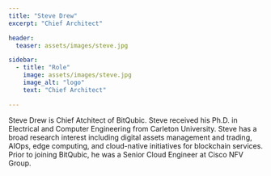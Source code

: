 ```yaml
---
title: "Steve Drew"
excerpt: "Chief Architect"

header:
  teaser: assets/images/steve.jpg

sidebar:
  - title: "Role"
    image: assets/images/steve.jpg
    image_alt: "logo"
    text: "Chief Architect"

---
```


Steve Drew is Chief Atchitect of BitQubic. Steve received his Ph.D. in Electrical and Computer Engineering from Carleton University. Steve has a broad research interest including digital assets management and trading, AIOps, edge computing, and cloud-native initiatives for blockchain services. Prior to joining BitQubic, he was a Senior Cloud Engineer at Cisco NFV Group.

